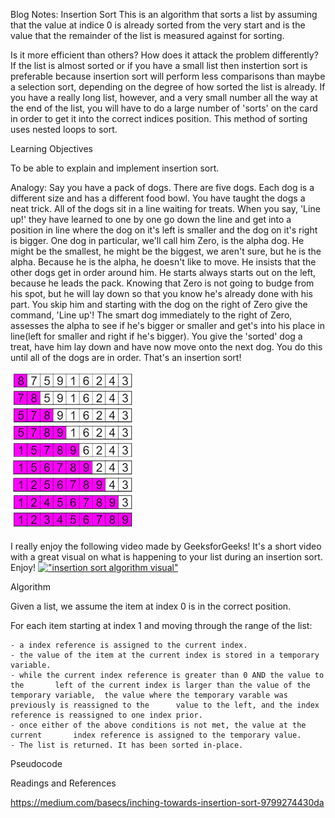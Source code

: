 Blog Notes: Insertion Sort
This is an algorithm that sorts a list by assuming that the value at indice 0 is already sorted from the very start and is the value that the remainder of the list is measured against for sorting. 

Is it more efficient than others? How does it attack the problem differently?
If the list is almost sorted or if you have a small list then instertion sort is preferable because insertion sort will perform less comparisons than maybe a selection sort, depending on the degree of how sorted the list is already. If you have a really long list, however, and a very small number all the way at the end of the list, you will have to do a large number of 'sorts' on the card in order to get it into the correct indices position. This method of sorting uses nested loops to sort. 

Learning Objectives

To be able to explain and implement insertion sort.

Analogy:
Say you have a pack of dogs. There are five dogs. Each dog is a different size and has a different food bowl. You have taught the dogs a neat trick. All of the dogs sit in a line waiting for treats. When you say, 'Line up!' they have learned to one by one go down the line and get into a position in line where the dog on it's left is smaller and the dog on it's right is bigger. 
One dog in particular, we'll call him Zero, is the alpha dog. He might be the smallest, he might be the biggest, we aren't sure, but he is the alpha. Because he is the alpha, he doesn't like to move. He insists that the other dogs get in order around him. He starts always starts out on the left, because he leads the pack. Knowing that Zero is not going to budge from his spot, but he will lay down so that you know he's already done with his part. You skip him and starting with the dog on the right of Zero give the command, 'Line up'! The smart dog immediately to the right of Zero, assesses the alpha to see if he's bigger or smaller and get's into his place in line(left for smaller and right if he's bigger). You give the 'sorted' dog a treat, have him lay down and have now move onto the next dog. You do this until all of the dogs are in order. That's an insertion sort! 

![insertion sort visual](https://github.com/ravewillow6383/data-structures-and-algorithms-python/blob/master/challenges/insertion_sort/assets/insertion_sort.png)



I really enjoy the following video made by GeeksforGeeks! It's a short video with a great visual on what is happening to your list during an insertion sort. Enjoy!
[!["insertion sort algorithm visual"](http://img.youtube.com/vi/OGzPmgsI-pQ/0.jpg)](http://www.youtube.com/watch?v=OGzPmgsI-pQ "insertion sort")

Algorithm

Given a list, we assume the item at index 0 is in the correct position.

For each item starting at index 1 and moving through the range of the list:

    - a index reference is assigned to the current index.
    - the value of the item at the current index is stored in a temporary variable.
    - while the current index reference is greater than 0 AND the value to the       left of the current index is larger than the value of the temporary variable,  the value where the temporary varable was previously is reassigned to the      value to the left, and the index reference is reassigned to one index prior.
    - once either of the above conditions is not met, the value at the current       index reference is assigned to the temporary value.
    - The list is returned. It has been sorted in-place.

Pseudocode

Readings and References

https://medium.com/basecs/inching-towards-insertion-sort-9799274430da
